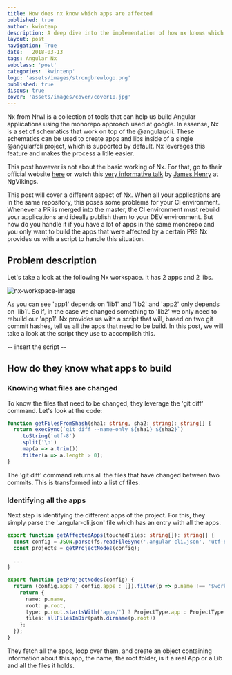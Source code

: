 ```yaml
---
title: How does nx know which apps are affected
published: true
author: kwintenp
description: A deep dive into the implementation of how nx knows which apps are affected by a PR
layout: post
navigation: True
date:   2018-03-13
tags: Angular Nx
subclass: 'post'
categories: 'kwintenp'
logo: 'assets/images/strongbrewlogo.png'
published: true
disqus: true
cover: 'assets/images/cover/cover10.jpg'
---
```


Nx from Nrwl is a collection of tools that can help us build Angular applications using the monorepo approach used at google. In essense, Nx is a set of schematics that work on top of the @angular/cli. These schematics can be used to create apps and libs inside of a single @angular/cli project, which is supported by default. Nx leverages this feature and makes the process a litlle easier.

This post however is not about the basic working of Nx. For that, go to their official website <a href="https://nrwl.io/nx" target="_blank">here</a> or watch this <a target="_blank" href="https://www.youtube.com/watch?v=bMkKz8AedHc">very informative talk</a> by <a href="https://twitter.com/MrJamesHenry">James Henry</a> at NgVikings.

This post will cover a different aspect of Nx. When all your applications are in the same repository, this poses some problems for your CI environment. Whenever a PR is merged into the master, the CI environment must rebuild your applications and ideally publish them to your DEV environment. But how do you handle it if you have a lot of apps in the same monorepo and you only want to build the apps that were affected by a certain PR? Nx provides us with a script to handle this situation. 

## Problem description

Let's take a look at the following Nx workspace. It has 2 apps and 2 libs.

![nx-workspace-image](https://www.dropbox.com/s/4qohmskumvwa8k2/Screenshot%202018-03-13%2019.04.20.png?raw=1)

As you can see 'app1' depends on 'lib1' and 'lib2' and 'app2' only depends on 'lib1'. So if, in the case we changed something to 'lib2' we only need to rebuild our 'app1'. Nx provides us with a script that will, based on two git commit hashes, tell us all the apps that need to be build. In this post, we will take a look at the script they use to accomplish this.

-- insert the script --

## How do they know what apps to build

### Knowing what files are changed

To know the files that need to be changed, they leverage the 'git diff' command. Let's look at the code:

```typescript
function getFilesFromShash(sha1: string, sha2: string): string[] {
  return execSync(`git diff --name-only ${sha1} ${sha2}`)
    .toString('utf-8')
    .split('\n')
    .map(a => a.trim())
    .filter(a => a.length > 0);
}
```

The 'git diff' command returns all the files that have changed between two commits. This is transformed into a list of files.

### Identifying all the apps

Next step is identifying the different apps of the project. For this, they simply parse the '.angular-cli.json' file which has an entry with all the apps.

```typescript
export function getAffectedApps(touchedFiles: string[]): string[] {
  const config = JSON.parse(fs.readFileSync('.angular-cli.json', 'utf-8'));
  const projects = getProjectNodes(config);
  
  ...
} 

export function getProjectNodes(config) {
  return (config.apps ? config.apps : []).filter(p => p.name !== '$workspaceRoot').map(p => {
    return {
      name: p.name,
      root: p.root,
      type: p.root.startsWith('apps/') ? ProjectType.app : ProjectType.lib,
      files: allFilesInDir(path.dirname(p.root))
    };
  });
}
```
They fetch all the apps, loop over them, and create an object containing information about this app, the name, the root folder, is it a real App or a Lib and all the files it holds.










